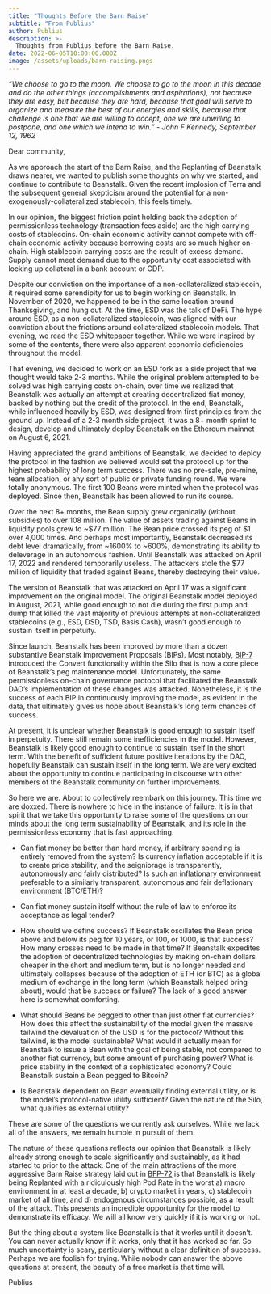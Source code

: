 ```yaml
---
title: "Thoughts Before the Barn Raise"
subtitle: "From Publius"
author: Publius
description: >-
  Thoughts from Publius before the Barn Raise.
date: 2022-06-05T10:00:00.000Z
image: /assets/uploads/barn-raising.pngs
---
```


_“We choose to go to the moon. We choose to go to the moon in this decade and do the other things (accomplishments and aspirations), not because they are easy, but because they are hard, because that goal will serve to organize and measure the best of our energies and skills, because that challenge is one that we are willing to accept, one we are unwilling to postpone, and one which we intend to win.” - John F Kennedy, September 12, 1962_

Dear community, 

As we approach the start of the Barn Raise, and the Replanting of Beanstalk draws nearer, we wanted to publish some thoughts on why we started, and continue to contribute to Beanstalk. Given the recent implosion of Terra and the subsequent general skepticism around the potential for a non-exogenously-collateralized stablecoin, this feels timely. 

In our opinion, the biggest friction point holding back the adoption of permissionless technology (transaction fees aside) are the high carrying costs of stablecoins. On-chain economic activity cannot compete with off-chain economic activity because borrowing costs are so much higher on-chain. High stablecoin carrying costs are the result of excess demand. Supply cannot meet demand due to the opportunity cost associated with locking up collateral in a bank account or CDP. 

Despite our conviction on the importance of a non-collateralized stablecoin, it required some serendipity for us to begin working on Beanstalk. In November of 2020, we happened to be in the same location around Thanksgiving, and hung out. At the time, ESD was the talk of DeFi. The hype around ESD, as a non-collateralized stablecoin, was aligned with our conviction about the frictions around collateralized stablecoin models. That evening, we read the ESD whitepaper together. While we were inspired by some of the contents, there were also apparent economic deficiencies throughout the model. 

That evening, we decided to work on an ESD fork as a side project that we thought would take 2-3 months. While the original problem attempted to be solved was high carrying costs on-chain, over time we realized that Beanstalk was actually an attempt at creating decentralized fiat money, backed by nothing but the credit of the protocol. In the end, Beanstalk, while influenced heavily by ESD, was designed from first principles from the ground up. Instead of a 2-3 month side project, it was a 8+ month sprint to design, develop and ultimately deploy Beanstalk on the Ethereum mainnet on August 6, 2021. 

Having appreciated the grand ambitions of Beanstalk, we decided to deploy the protocol in the fashion we believed would set the protocol up for the highest probability of long term success. There was no pre-sale, pre-mine, team allocation, or any sort of public or private funding round. We were totally anonymous. The first 100 Beans were minted when the protocol was deployed. Since then, Beanstalk has been allowed to run its course. 

Over the next 8+ months, the Bean supply grew organically (without subsidies) to over 108 million. The value of assets trading against Beans in liquidity pools grew to ~$77 million. The Bean price crossed its peg of $1 over 4,000 times. And perhaps most importantly, Beanstalk decreased its debt level dramatically, from ~1600% to ~600%, demonstrating its ability to deleverage in an autonomous fashion. Until Beanstalk was attacked on April 17, 2022 and rendered temporarily useless. The attackers stole the $77 million of liquidity that traded against Beans, thereby destroying their value.

The version of Beanstalk that was attacked on April 17 was a significant improvement on the original model. The original Beanstalk model deployed in August, 2021, while good enough to not die during the first pump and dump that killed the vast majority of previous attempts at non-collateralized stablecoins (e.g., ESD, DSD, TSD, Basis Cash), wasn’t good enough to sustain itself in perpetuity. 

Since launch, Beanstalk has been improved by more than a dozen substantive Beanstalk Improvement Proposals (BIPs). Most notably, [BIP-7](https://github.com/BeanstalkFarms/Beanstalk/blob/master/bips/bip-7.md) introduced the Convert functionality within the Silo that is now a core piece of Beanstalk’s peg maintenance model. Unfortunately, the same permissionless on-chain governance protocol that facilitated the Beanstalk DAO’s implementation of these changes was attacked. Nonetheless, it is the success of each BIP in continuously improving the model, as evident in the data, that ultimately gives us hope about Beanstalk’s long term chances of success. 

At present, it is unclear whether Beanstalk is good enough to sustain itself in perpetuity. There 
still remain some inefficiencies in the model. However, Beanstalk is likely good enough to continue to sustain itself in the short term. With the benefit of sufficient future positive iterations by the DAO, hopefully Beanstalk can sustain itself in the long term. We are very excited about the opportunity to continue participating in discourse with other members of the Beanstalk community on further improvements.

So here we are. About to collectively reembark on this journey. This time we are doxxed. There is nowhere to hide in the instance of failure. It is in that spirit that we take this opportunity to raise some of the questions on our minds about the long term sustainability of Beanstalk, and its role in the permissionless economy that is fast approaching. 

- Can fiat money be better than hard money, if arbitrary spending is entirely removed from the system? Is currency inflation acceptable if it is to create price stability, and the seigniorage is transparently, autonomously and fairly distributed? Is such an inflationary environment preferable to a similarly transparent, autonomous and fair deflationary environment (BTC/ETH)? 

- Can fiat money sustain itself without the rule of law to enforce its acceptance as legal tender? 

- How should we define success? If Beanstalk oscillates the Bean price above and below its peg for 10 years, or 100, or 1000, is that success? How many crosses need to be made in that time? If Beanstalk expedites the adoption of decentralized technologies by making on-chain dollars cheaper in the short and medium term, but is no longer needed and ultimately collapses because of the adoption of ETH (or BTC) as a global medium of exchange in the long term (which Beanstalk helped bring about), would that be success or failure? The lack of a good answer here is somewhat comforting. 

- What should Beans be pegged to other than just other fiat currencies? How does this affect the sustainability of the model given the massive tailwind the devaluation of the USD is for the protocol? Without this tailwind, is the model sustainable? What would it actually mean for Beanstalk to issue a Bean with the goal of being stable, not compared to another fiat currency, but some amount of purchasing power? What is price stability in the context of a sophisticated economy? Could Beanstalk sustain a Bean pegged to Bitcoin? 

- Is Beanstalk dependent on Bean eventually finding external utility, or is the model’s protocol-native utility sufficient? Given the nature of the Silo, what qualifies as external utility?

These are some of the questions we currently ask ourselves. While we lack all of the answers, we remain humble in pursuit of them. 

The nature of these questions reflects our opinion that Beanstalk is likely already strong enough to scale significantly and sustainably, as it had started to prior to the attack. One of the main attractions of the more aggressive Barn Raise strategy laid out in [BFP-72](https://snapshot.org/#/beanstalkfarms.eth/proposal/0xb87854d7f6f40f0877a1333028eab829b213fbcce03f16f9dd3832c8a98ab99b) is that Beanstalk is likely being Replanted with a ridiculously high Pod Rate in the worst a) macro environment in at least a decade, b) crypto market in years, c) stablecoin market of all time, and d) endogenous circumstances possible, as a result of the attack. This presents an incredible opportunity for the model to demonstrate its efficacy. We will all know very quickly if it is working or not.

But the thing about a system like Beanstalk is that it works until it doesn’t. You can never actually know if it works, only that it has worked so far. So much uncertainty is scary, particularly without a clear definition of success. Perhaps we are foolish for trying. While nobody can answer the above questions at present, the beauty of a free market is that time will.

Publius

